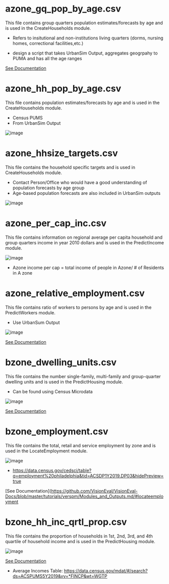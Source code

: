 
# azone_gq_pop_by_age.csv

This file contains group quarters population estimates/forecasts by age and is used in the CreateHouseholds module.

- Refers to insitutional and non-institutions living quarters (dorms, nursing homes, correctional facilities,etc.)

- design a script that takes UrbanSim Output, aggregates geogrpahy to PUMA and has all the age ranges

[See Documentation](https://github.com/VisionEval/VisionEval-Docs/blob/master/tutorials/verspm/Modules_and_Outputs.md/#createhouseholds)


# azone_hh_pop_by_age.csv 

This file contains population estimates/forecasts by age and is used in the CreateHouseholds module.
- Census PUMS
- From UrbanSim Output

![image](https://user-images.githubusercontent.com/85887330/122803363-8303f700-d294-11eb-9262-049f60ae17ea.png)


# azone_hhsize_targets.csv 

This file contains the household specific targets and is used in CreateHouseholds module.

- Contact Person/Office who would have a good understanding of population forecasts by age group
- Age-based population forecasts are also included in UrbanSim outputs

![image](https://user-images.githubusercontent.com/85887330/122816533-de3de580-d2a4-11eb-89bf-79edc22f1776.png)


# azone_per_cap_inc.csv

This file contains information on regional average per capita household and group quarters income in year 2010 dollars and is used in the PredictIncome module.

![image](https://user-images.githubusercontent.com/85887330/122844662-2292ab00-d2d0-11eb-9693-09d6429f472f.png)

- Azone income per cap = total income of people in Azone/ # of Residents in A zone


# azone_relative_employment.csv 

This file contains ratio of workers to persons by age and is used in the PredictWorkers module.
- Use UrbanSum Output

![image](https://user-images.githubusercontent.com/85887330/122814901-cf563380-d2a2-11eb-8c00-1a96b4991292.png)

[See Documentation](https://github.com/VisionEval/VisionEval-Docs/blob/master/tutorials/verspm/Modules_and_Outputs.md/#predictworkers)

# bzone_dwelling_units.csv

This file contains the number single-family, multi-family and group-quarter dwelling units and is used in the PredictHousing module.

- Can be found using Census Microdata 

![image](https://user-images.githubusercontent.com/85887330/122844004-b6637780-d2ce-11eb-91aa-9aa78a15695c.png)

[See Documentation](https://github.com/VisionEval/VisionEval-Docs/blob/master/tutorials/verspm/Modules_and_Outputs.md/#predicthousing)

# bzone_employment.csv 

This file contains the total, retail and service employment by zone and is used in the LocateEmployment module.

![image](https://user-images.githubusercontent.com/85887330/122843962-9e8bf380-d2ce-11eb-9e6c-623445c6971b.png)

- https://data.census.gov/cedsci/table?q=employment%20philadelphia&tid=ACSDP1Y2019.DP03&hidePreview=true 

[See Documentation](https://github.com/VisionEval/VisionEval-Docs/blob/master/tutorials/verspm/Modules_and_Outputs.md/#locateemployment


# bzone_hh_inc_qrtl_prop.csv 

This file contains the proportion of households in 1st, 2nd, 3rd, and 4th quartile of household income and is used in the PredictHousing module.

![image](https://user-images.githubusercontent.com/85887330/122843708-1d346100-d2ce-11eb-939b-051ba1a01c86.png)

[See Documentation](https://github.com/VisionEval/VisionEval-Docs/blob/master/tutorials/verspm/Modules_and_Outputs.md/#predicthousing)

- Average Incomes Table: https://data.census.gov/mdat/#/search?ds=ACSPUMS5Y2019&vv=*FINCP&wt=WGTP 
